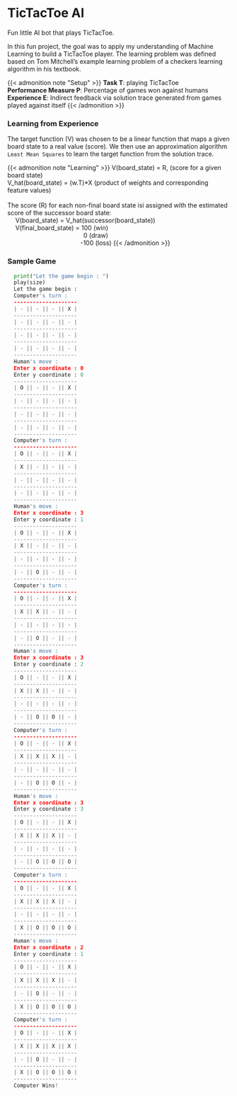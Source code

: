 # TicTacToe AI

Fun little AI bot that plays TicTacToe.

<!--more-->

In this fun project, the goal was to apply my understanding of Machine Learning to build a TicTacToe player. The learning problem was defined based on Tom Mitchell’s example learning problem of a checkers learning algorithm in his textbook.

{{< admonition note "Setup" >}}
**Task T**: playing TicTacToe \
**Performance Measure P**: Percentage of games won against humans\
**Experience E**: Indirect feedback via solution trace generated from games played against itself
{{< /admonition >}}

### Learning from Experience
The target function (V) was chosen to be a linear function that maps a given board state to a real value (score). We then use an approximation algorithm `Least Mean Squares` to learn the target function from the solution trace.

{{< admonition note "Learning" >}}
 V(board_state) = R, (score for a given board state) \
 V_hat(board_state) = (w.T)*X (product of weights and corresponding feature values) \
 \
 The score (R) for each non-final board state isi assigned with the estimated score of the successor board state: \
    &emsp; V(board_state) = V_hat(successor(board_state)) \
    &emsp; V(final_board_state) = 100 (win) \
    &emsp; &emsp;&emsp;&emsp;&emsp;&emsp;&emsp;&emsp;&emsp;&emsp;&emsp;&emsp;0   (draw) \
    &emsp; &emsp;&emsp;&emsp;&emsp;&emsp;&emsp;&emsp;&emsp;&emsp;&emsp;&ensp;-100 (loss) 
{{< /admonition >}}

### Sample Game
```python
  print("Let the game begin : ")
  play(size)
  Let the game begin : 
  Computer's turn : 
  --------------------
  | - || - || - || X |
  --------------------
  | - || - || - || - |
  --------------------
  | - || - || - || - |
  --------------------
  | - || - || - || - |
  --------------------
  Human's move : 
  Enter x coordinate : 0
  Enter y coordinate : 0
  --------------------
  | O || - || - || X |
  --------------------
  | - || - || - || - |
  --------------------
  | - || - || - || - |
  --------------------
  | - || - || - || - |
  --------------------
  Computer's turn : 
  --------------------
  | O || - || - || X |
  --------------------
  | X || - || - || - |
  --------------------
  | - || - || - || - |
  --------------------
  | - || - || - || - |
  --------------------
  Human's move : 
  Enter x coordinate : 3
  Enter y coordinate : 1
  --------------------
  | O || - || - || X |
  --------------------
  | X || - || - || - |
  --------------------
  | - || - || - || - |
  --------------------
  | - || O || - || - |
  --------------------
  Computer's turn : 
  --------------------
  | O || - || - || X |
  --------------------
  | X || X || - || - |
  --------------------
  | - || - || - || - |
  --------------------
  | - || O || - || - |
  --------------------
  Human's move : 
  Enter x coordinate : 3
  Enter y coordinate : 2
  --------------------
  | O || - || - || X |
  --------------------
  | X || X || - || - |
  --------------------
  | - || - || - || - |
  --------------------
  | - || O || O || - |
  --------------------
  Computer's turn : 
  --------------------
  | O || - || - || X |
  --------------------
  | X || X || X || - |
  --------------------
  | - || - || - || - |
  --------------------
  | - || O || O || - |
  --------------------
  Human's move : 
  Enter x coordinate : 3
  Enter y coordinate : 3
  --------------------
  | O || - || - || X |
  --------------------
  | X || X || X || - |
  --------------------
  | - || - || - || - |
  --------------------
  | - || O || O || O |
  --------------------
  Computer's turn : 
  --------------------
  | O || - || - || X |
  --------------------
  | X || X || X || - |
  --------------------
  | - || - || - || - |
  --------------------
  | X || O || O || O |
  --------------------
  Human's move : 
  Enter x coordinate : 2
  Enter y coordinate : 1
  --------------------
  | O || - || - || X |
  --------------------
  | X || X || X || - |
  --------------------
  | - || O || - || - |
  --------------------
  | X || O || O || O |
  --------------------
  Computer's turn : 
  --------------------
  | O || - || - || X |
  --------------------
  | X || X || X || X |
  --------------------
  | - || O || - || - |
  --------------------
  | X || O || O || O |
  --------------------
  Computer Wins!
```

